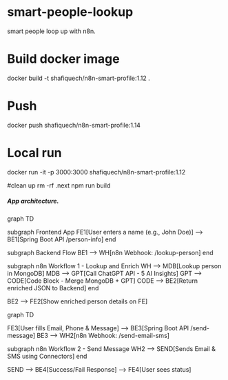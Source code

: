 # smart-people-lookup
smart people  loop up with n8n.
# Build docker image
docker build -t shafiquech/n8n-smart-profile:1.12 .
# Push
docker push shafiquech/n8n-smart-profile:1.14
# Local run
docker run -it -p 3000:3000 shafiquech/n8n-smart-profile:1.12


#clean up 
rm -rf .next
npm run build

##### App architecture.

graph TD

subgraph Frontend App
  FE1[User enters a name (e.g., John Doe)] --> BE1[Spring Boot API /person-info]
end

subgraph Backend Flow
  BE1 --> WH[n8n Webhook: /lookup-person]
end

subgraph n8n Workflow 1 - Lookup and Enrich
  WH --> MDB[Lookup person in MongoDB]
  MDB --> GPT[Call ChatGPT API - 5 AI Insights]
  GPT --> CODE[Code Block - Merge MongoDB + GPT]
  CODE --> BE2[Return enriched JSON to Backend]
end

BE2 --> FE2[Show enriched person details on FE]


graph TD

FE3[User fills Email, Phone & Message] --> BE3[Spring Boot API /send-message]
BE3 --> WH2[n8n Webhook: /send-email-sms]

subgraph n8n Workflow 2 - Send Message
  WH2 --> SEND[Sends Email & SMS using Connectors]
end

SEND --> BE4[Success/Fail Response] --> FE4[User sees status]
